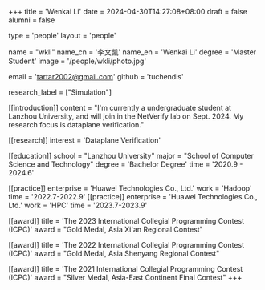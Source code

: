 +++
title = 'Wenkai Li'
date = 2024-04-30T14:27:08+08:00
draft = false
alumni = false

type = 'people' 
layout = 'people'

name = "wkli"
name_cn = '李文凯'
name_en = 'Wenkai Li'
degree = 'Master Student'
image = '/people/wkli/photo.jpg'

email = 'tartar2002@gmail.com'
github = 'tuchendis'

research_label = ["Simulation"]

[[introduction]] 
    content = "I'm currently a undergraduate student at Lanzhou University, and will join in the NetVerify lab on Sept. 2024. My research focus is dataplane verification."

[[research]]
    interest = 'Dataplane Verification' 

[[education]] 
    school = "Lanzhou University" 
    major = "School of Computer Science and Technology"
    degree = 'Bachelor Degree'
    time = '2020.9 - 2024.6'

[[practice]]
    enterprise = 'Huawei Technologies Co., Ltd.'
    work = 'Hadoop'
    time = '2022.7-2022.9'
[[practice]]
    enterprise = 'Huawei Technologies Co., Ltd.'
    work = 'HPC'
    time = '2023.7-2023.9'

[[award]] 
    title = 'The 2023 International Collegial Programming Contest (ICPC)'
    award = "Gold Medal, Asia Xi'an Regional Contest"

[[award]] 
    title = 'The 2022 International Collegial Programming Contest (ICPC)'
    award = "Gold Medal, Asia Shenyang Regional Contest"

[[award]] 
    title = 'The 2021 International Collegial Programming Contest (ICPC)'
    award = "Silver Medal, Asia-East Continent Final Contest"
+++
